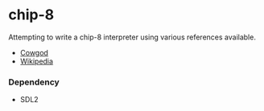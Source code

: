 # chip-8
Attempting to write a chip-8 interpreter using various references available.
* [Cowgod](http://devernay.free.fr/hacks/chip8/C8TECH10.HTM)
* [Wikipedia](https://en.wikipedia.org/wiki/CHIP-8)

### Dependency
* SDL2
